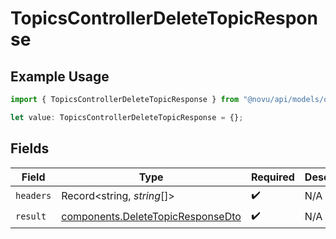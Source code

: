 # TopicsControllerDeleteTopicResponse

## Example Usage

```typescript
import { TopicsControllerDeleteTopicResponse } from "@novu/api/models/operations";

let value: TopicsControllerDeleteTopicResponse = {};
```

## Fields

| Field                                                                                  | Type                                                                                   | Required                                                                               | Description                                                                            |
| -------------------------------------------------------------------------------------- | -------------------------------------------------------------------------------------- | -------------------------------------------------------------------------------------- | -------------------------------------------------------------------------------------- |
| `headers`                                                                              | Record<string, *string*[]>                                                             | :heavy_check_mark:                                                                     | N/A                                                                                    |
| `result`                                                                               | [components.DeleteTopicResponseDto](../../models/components/deletetopicresponsedto.md) | :heavy_check_mark:                                                                     | N/A                                                                                    |